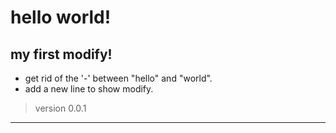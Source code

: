 # hello world!
## my first modify!
- get rid of the '-' between "hello" and "world".
- add a new line to show modify.
> version 0.0.1
***

